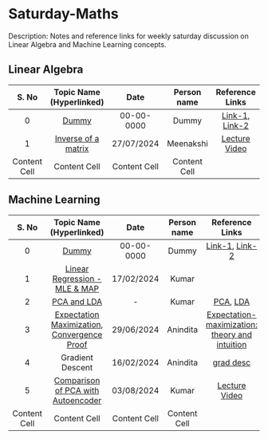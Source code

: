 # Saturday-Maths

Description: Notes and reference links for weekly saturday discussion on Linear Algebra and Machine Learning concepts.

## Linear Algebra
| S. No | Topic Name (Hyperlinked)  | Date | Person name | Reference Links |
| :---: | :---: | :---: | :---: | :---: | 
| 0  | [Dummy](https://github.com/cvthirumalakumar/Saturday-Maths/blob/main/Notes/LA/Dummy.pdf)  | 00-00-0000  | Dummy  | [Link-1](https://github.com/cvthirumalakumar/Saturday-Maths), [Link-2](https://github.com/cvthirumalakumar/Saturday-Maths) |
| 1  | [Inverse of a matrix](https://github.com/Meenakshi-mini/Saturday-Maths/blob/main/Notes/LA/Inverse_of_matrix.pdf) | 27/07/2024 | Meenakshi | [Lecture Video](https://www.khanacademy.org/math/linear-algebra/matrix-transformations/inverse-transformations/v/linear-algebra-introduction-to-the-inverse-of-a-function) |
| Content Cell  | Content Cell  | Content Cell  | Content Cell  | |


## Machine Learning
| S. No | Topic Name (Hyperlinked)  | Date | Person name | Reference Links |
| :---: | :---: | :---: | :---: | :---: | 
| 0  | [Dummy](https://github.com/cvthirumalakumar/Saturday-Maths/blob/main/Notes/ML/Dummy.pdf)  | 00-00-0000  | Dummy  | [Link-1](https://github.com/cvthirumalakumar/Saturday-Maths), [Link-2](https://github.com/cvthirumalakumar/Saturday-Maths) |
| 1  | [Linear Regression - MLE & MAP](https://github.com/cvthirumalakumar/Saturday-Maths/blob/main/Notes/ML/Linear%20_regression_mle_map.pdf)  | 17/02/2024 | Kumar  |   |
| 2  | [PCA and LDA](https://github.com/cvthirumalakumar/Saturday-Maths/blob/main/Notes/ML/PCA_LDA.pdf)  | -  | Kumar  | [PCA](https://www.youtube.com/watch?v=AyanC9AbEHA&t=562s), [LDA](https://www.youtube.com/watch?v=JpLjNJGNDqk&t=1704s) |
| 3  | [Expectation Maximization](https://github.com/cvthirumalakumar/Saturday-Maths/blob/main/Notes/ML/EM.pdf), [Convergence Proof](https://github.com/cvthirumalakumar/Saturday-Maths/blob/main/Notes/ML/em_proof.pdf)  | 29/06/2024 | Anindita | [Expectation-maximization: theory and intuition](https://mbernste.github.io/posts/em/)|
| 4  | Gradient Descent  | 16/02/2024 | Anindita | [grad desc](https://www.analyticsvidhya.com/blog/2020/10/how-does-the-gradient-descent-algorithm-work-in-machine-learning/)|
| 5  | [Comparison of PCA with Autoencoder](https://github.com/cvthirumalakumar/Saturday-Maths/blob/main/Notes/ML/PCA_vs_Autoencoder.pdf)  | 03/08/2024| Kumar  | [Lecture Video](https://www.youtube.com/watch?v=0ZQxPIwuA4o)  |
| Content Cell  | Content Cell  | Content Cell  | Content Cell  | |
